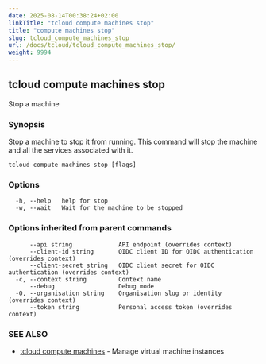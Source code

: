 ```yaml
---
date: 2025-08-14T00:38:24+02:00
linkTitle: "tcloud compute machines stop"
title: "compute machines stop"
slug: tcloud_compute_machines_stop
url: /docs/tcloud/tcloud_compute_machines_stop/
weight: 9994
---
```

## tcloud compute machines stop

Stop a machine

### Synopsis

Stop a machine to stop it from running. This command will stop the machine and all the services associated with it.

```
tcloud compute machines stop [flags]
```

### Options

```
  -h, --help   help for stop
  -w, --wait   Wait for the machine to be stopped
```

### Options inherited from parent commands

```
      --api string             API endpoint (overrides context)
      --client-id string       OIDC client ID for OIDC authentication (overrides context)
      --client-secret string   OIDC client secret for OIDC authentication (overrides context)
  -c, --context string         Context name
      --debug                  Debug mode
  -O, --organisation string    Organisation slug or identity (overrides context)
      --token string           Personal access token (overrides context)
```

### SEE ALSO

* [tcloud compute machines](/docs/tcloud/tcloud_compute_machines/)	 - Manage virtual machine instances

